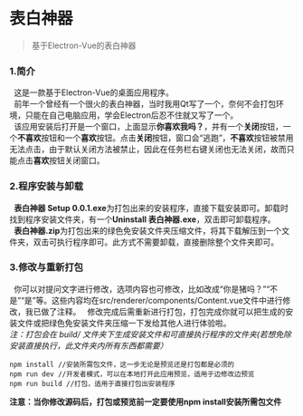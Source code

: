 # 表白神器

> 基于Electron-Vue的表白神器
### 1.简介
&nbsp;&nbsp;这是一款基于Electron-Vue的桌面应用程序。  
&nbsp;&nbsp;前年一个曾经有一个很火的表白神器，当时我用Qt写了一个，奈何不会打包环境，只能在自己电脑应用，学会Electron后忍不住就又写了一个。  
&nbsp;&nbsp;该应用安装后打开是一个窗口，上面显示**你喜欢我吗？**，并有一个**关闭**按钮，一个**不喜欢**按钮和一个**喜欢**按钮。点击**关闭**按钮，窗口会“逃跑”，**不喜欢**按钮被禁用无法点击，由于默认关闭方法被禁止，因此在任务栏右键关闭也无法关闭，故而只能点击**喜欢**按钮关闭窗口。
### 2.程序安装与卸载
&nbsp;&nbsp;**表白神器 Setup 0.0.1.exe**为打包出来的安装程序，直接下载安装即可。卸载时找到程序安装文件夹，有一个**Uninstall 表白神器.exe**，双击即可卸载程序。  
&nbsp;&nbsp;**表白神器.zip**为打包出来的绿色免安装文件夹压缩文件，将其下载解压到一个文件夹，双击可执行程序即可。此方式不需要卸载，直接删除整个文件夹即可。
### 3.修改与重新打包
&nbsp;&nbsp;你可以对提问文字进行修改，选项内容也可修改，比如改成“你是猪吗？”“不是”“是”等。这些内容均在src/renderer/components/Content.vue文件中进行修改，我已做了注释。
&nbsp;&nbsp;修改完成后需重新进行打包，打包完成你就可以把生成的安装文件或把绿色免安装文件夹压缩一下发给其他人进行体验啦。  
*注：打包会在 build/ 文件夹下生成安装文件和可直接执行程序的文件夹(若想免除安装直接执行，此文件夹内所有东西都需要）*
     
```
npm install //安装所需包文件，这一步无论是预览还是打包都是必须的
npm run dev //开发者模式，可以在本地打开此应用预览，适用于边修改边预览
npm run build //打包，适用于直接打包出安装程序
```

**注意：当你修改源码后，打包或预览前一定要使用npm install安装所需包文件**
